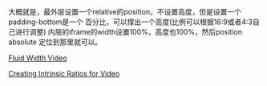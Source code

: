 大概就是，最外层设置一个relative的position，不设置高度，但是设置一个padding-bottom是一个 百分比，可以撑出一个高度(比例可以根据16:9或者4:3自己进行调整)
内层的iframe的width设置100%，高度也100%，然后position absolute 定位到那里就可以。

[Fluid Width Video](https://css-tricks.com/NetMag/FluidWidthVideo/Article-FluidWidthVideo.php)

[Creating Intrinsic Ratios for Video](http://alistapart.com/article/creating-intrinsic-ratios-for-video)
